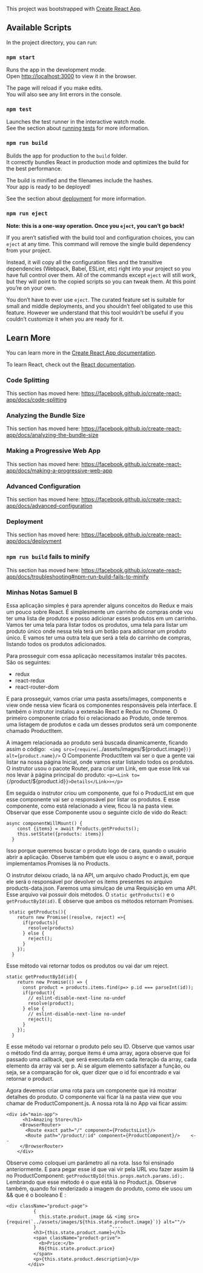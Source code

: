 This project was bootstrapped with [Create React App](https://github.com/facebook/create-react-app).

## Available Scripts

In the project directory, you can run:

### `npm start`

Runs the app in the development mode.<br>
Open [http://localhost:3000](http://localhost:3000) to view it in the browser.

The page will reload if you make edits.<br>
You will also see any lint errors in the console.

### `npm test`

Launches the test runner in the interactive watch mode.<br>
See the section about [running tests](https://facebook.github.io/create-react-app/docs/running-tests) for more information.

### `npm run build`

Builds the app for production to the `build` folder.<br>
It correctly bundles React in production mode and optimizes the build for the best performance.

The build is minified and the filenames include the hashes.<br>
Your app is ready to be deployed!

See the section about [deployment](https://facebook.github.io/create-react-app/docs/deployment) for more information.

### `npm run eject`

**Note: this is a one-way operation. Once you `eject`, you can’t go back!**

If you aren’t satisfied with the build tool and configuration choices, you can `eject` at any time. This command will remove the single build dependency from your project.

Instead, it will copy all the configuration files and the transitive dependencies (Webpack, Babel, ESLint, etc) right into your project so you have full control over them. All of the commands except `eject` will still work, but they will point to the copied scripts so you can tweak them. At this point you’re on your own.

You don’t have to ever use `eject`. The curated feature set is suitable for small and middle deployments, and you shouldn’t feel obligated to use this feature. However we understand that this tool wouldn’t be useful if you couldn’t customize it when you are ready for it.

## Learn More

You can learn more in the [Create React App documentation](https://facebook.github.io/create-react-app/docs/getting-started).

To learn React, check out the [React documentation](https://reactjs.org/).

### Code Splitting

This section has moved here: https://facebook.github.io/create-react-app/docs/code-splitting

### Analyzing the Bundle Size

This section has moved here: https://facebook.github.io/create-react-app/docs/analyzing-the-bundle-size

### Making a Progressive Web App

This section has moved here: https://facebook.github.io/create-react-app/docs/making-a-progressive-web-app

### Advanced Configuration

This section has moved here: https://facebook.github.io/create-react-app/docs/advanced-configuration

### Deployment

This section has moved here: https://facebook.github.io/create-react-app/docs/deployment

### `npm run build` fails to minify

This section has moved here: https://facebook.github.io/create-react-app/docs/troubleshooting#npm-run-build-fails-to-minify

### Minhas Notas Samuel B
Essa aplicação simples é para aprender alguns conceitos do Redux e mais um pouco sobre React. É simplesmente um carrinho 
de compras onde vou ter uma lista de produtos e posso adicionar esses produtos em um carrinho. Vamos ter uma tela para listar 
todos os produtos, uma tela para listar um produto único onde nessa tela terá um botão para adicionar um produto único. E vamos 
ter uma outra tela que será a tela do carrinho de compras, listando todos os produtos adicionados. 

Para prosseguir com essa aplicação necessitamos instalar três pacotes. São os seguintes:
- redux
- react-redux
- react-router-dom

E para prosseguir, vamos criar uma pasta assets/images, components e view onde nessa view ficará os componentes responsáveis 
pela interface. E também o instrutor instalou a extensão React e Redux no Chrome. O primeiro componente criado foi o relacionado 
ao Produto, onde teremos uma listagem de produtos e cada um desses produtos será um componente chamado ProductItem. 

A imagem relacionada ao produto será buscada dinamicamente, ficando assim o código: 
` <img src={require(`../assets/images/${product.image}`)} alt={product.name}/>`
O Componente ProductItem vai ser o que a gente vai listar na nossa página Inicial, onde vamos estar listando todos os produtos. 
O instrutor usou o pacote Router, para criar um Link, em que esse link vai nos levar à página principal do produto:
`<p><Link to={`/product/${product.id}`}>Details</Link>></p>`

Em seguida o instrutor criou um componente, que foi o ProductList em que esse componente vai ser o responsável por listar 
os produtos. E esse componente, como está relacionado a view, ficou lá na pasta view. Observar que esse Componente usou o 
seguinte ciclo de vido do React:
```
async componentWillMount() {
    const {items} = await Products.getProducts();
    this.setState({products: items})
  }
``` 
Isso porque queremos buscar o produto logo de cara, quando o usuário abrir a aplicação. Observe também que ele usou o 
async e o await, porque implementamos Promises lá no Products. 

O instrutor deixou criado, lá na API, um arquivo chado Product.js, em que ele será o responsável por devolver os items 
presentes no arquivo products-data.json. Faremos uma simulçao de uma Requisição em uma API. Esse arquivo vai possuir dois 
métodos. O `static getProducts()` e o `getProductById(id)`. E observe que ambos os métodos retornam Promises. 
```
 static getProducts(){
    return new Promise((resolve, reject) =>{
      if(products){
        resolve(products)
      } else {
        reject();
      }
    });
  }
```
Esse método vai retornar todos os produtos ou vai dar um reject. 
```
static getProductById(id){
    return new Promise(() => {
      const product = products.items.find(p=> p.id === parseInt(id));
      if(product){
        // eslint-disable-next-line no-undef
        resolve(product);
      } else {
        // eslint-disable-next-line no-undef
        reject();
      }
    });
  }
```
E esse método vai retornar o produto pelo seu ID. Observe que vamos usar o método find da arrray, porque items é uma array,
agora observe que foi passado uma callback, que será executada em cada iteração da array, cada elemento da array vai ser 
p. Ai se algum elemento satisfazer a função, ou seja, se a comparação for ok, quer dizer que o id foi encontrado e vai retornar
o product. 

Agora devemos criar uma rota para um componente que irá mostrar detalhes do produto. O componente vai ficar lá na pasta view
que vou chamar de ProductComponent.js. A nossa rota lá no App vai ficar assim:
```
<div id="main-app">
      <h1>Amazing Store</h1>
     <BrowserRouter>
       <Route exact path="/" component={ProductsList}/>
       <Route path="/product/:id" component={ProductComponent}/>    <--
     </BrowserRouter>
    </div>
```
Observe como coloquei um parâmetro alí na rota. Isso foi ensinado anteriormente. E para pegar esse id que vai vir pela URL
vou fazer assim lá no ProductComponent: `getProductById(this.props.match.params.id);`. Lembrando que esse método é o que 
está lá no Product.js. Observe também, quando foi renderizado a imagem do produto, como ele usou um && que é o booleano 
E :
```
<div className="product-page">
          {
            this.state.product.image && <img src={require(`../assets/images/${this.state.product.image}`)} alt=""/>
          }                           ^----
          <h3>{this.state.product.name}</h3>
          <span className="product-prive">
            <b>Price:</b>
            R${this.state.product.price}
          </span>
          <p>{this.state.product.description}</p>
        </div>
```

